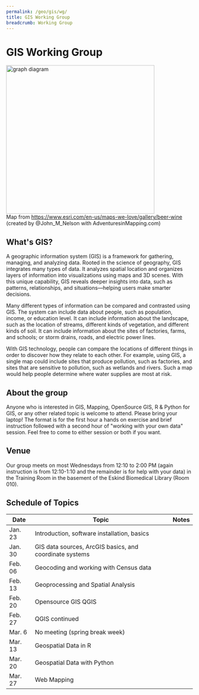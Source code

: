 ```yaml
---
permalink: /geo/gis/wg/
title: GIS Working Group
breadcrumb: Working Group
---
```


# GIS Working Group

<img src="https://adventuresinmapping.files.wordpress.com/2017/02/bivariateupdate.jpg" alt = "graph diagram" style="width:400px" /><br/>
Map from https://www.esri.com/en-us/maps-we-love/gallery/beer-wine (created by @John_M_Nelson with AdventuresinMapping.com)

## What's GIS?

A geographic information system (GIS) is a framework for gathering, managing, and analyzing data. Rooted in the science of geography, GIS integrates many types of data. It analyzes spatial location and organizes layers of information into visualizations using maps and 3D scenes. ​With this unique capability, GIS reveals deeper insights into data, such as patterns, relationships, and situations—helping users make smarter decisions.

Many different types of information can be compared and contrasted using GIS. The system can include data about people, such as population, income, or education level. It can include information about the landscape, such as the location of streams, different kinds of vegetation, and different kinds of soil. It can include information about the sites of factories, farms, and schools; or storm drains, roads, and electric power lines.

With GIS technology, people can compare the locations of different things in order to discover how they relate to each other. For example, using GIS, a single map could include sites that produce pollution, such as factories, and sites that are sensitive to pollution, such as wetlands and rivers. Such a map would help people determine where water supplies are most at risk.

## About the group

Anyone who is interested in GIS, Mapping, OpenSource GIS, R & Python for GIS, or any other related topic is welcome to attend.  Please bring your laptop!  The format is for the first hour a hands on exercise and brief instruction followed with a second hour of "working with your own data" session.  Feel free to come to either session or both if you want.

## Venue

Our group meets on most Wednesdays from 12:10 to 2:00 PM (again instruction is from 12:10-1:10 and the remainder is for help with your data) in the Training Room in the basement of the Eskind Biomedical Library (Room 010).  


## Schedule of Topics

| Date | Topic | Notes |
|------|-------|-------|
| Jan. 23| Introduction, software installation, basics  |  |
| Jan. 30 | GIS data sources, ArcGIS basics, and coordinate systems |   |
| Feb. 06 | Geocoding and working with Census data |  |
| Feb. 13 | Geoprocessing and Spatial Analysis |  |
| Feb. 20 | Opensource GIS QGIS|  |
| Feb. 27 | QGIS continued |  |
| Mar. 6 | No meeting (spring break week) |  |
| Mar. 13 | Geospatial Data in R |  |
| Mar. 20 | Geospatial Data with Python |  |
| Mar. 27 |Web Mapping |  | |
